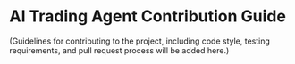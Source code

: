 # AI Trading Agent Contribution Guide

(Guidelines for contributing to the project, including code style, testing requirements, and pull request process will be added here.)
